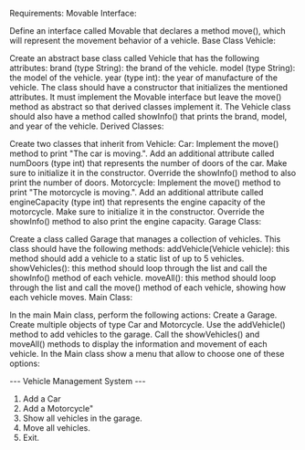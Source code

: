 Requirements:
Movable Interface:

Define an interface called Movable that declares a method move(), which will represent the movement behavior of a vehicle.
Base Class Vehicle:

Create an abstract base class called Vehicle that has the following attributes:
brand (type String): the brand of the vehicle.
model (type String): the model of the vehicle.
year (type int): the year of manufacture of the vehicle.
The class should have a constructor that initializes the mentioned attributes.
It must implement the Movable interface but leave the move() method as abstract so that derived classes implement it.
The Vehicle class should also have a method called showInfo() that prints the brand, model, and year of the vehicle.
Derived Classes:

Create two classes that inherit from Vehicle:
Car:
Implement the move() method to print "The car is moving.".
Add an additional attribute called numDoors (type int) that represents the number of doors of the car. Make sure to initialize it in the constructor.
Override the showInfo() method to also print the number of doors.
Motorcycle:
Implement the move() method to print "The motorcycle is moving.".
Add an additional attribute called engineCapacity (type int) that represents the engine capacity of the motorcycle. Make sure to initialize it in the constructor.
Override the showInfo() method to also print the engine capacity.
Garage Class:

Create a class called Garage that manages a collection of vehicles. This class should have the following methods:
addVehicle(Vehicle vehicle): this method should add a vehicle to a static list of up to 5 vehicles.
showVehicles(): this method should loop through the list and call the showInfo() method of each vehicle.
moveAll(): this method should loop through the list and call the move() method of each vehicle, showing how each vehicle moves.
Main Class:

In the main Main class, perform the following actions:
Create a Garage.
Create multiple objects of type Car and Motorcycle.
Use the addVehicle() method to add vehicles to the garage.
Call the showVehicles() and moveAll() methods to display the information and movement of each vehicle.
In the Main class show a menu that allow to choose one of these options:

--- Vehicle Management System ---
1. Add a Car
2. Add a Motorcycle"
3. Show all vehicles in the garage.
4. Move all vehicles.
5. Exit.
